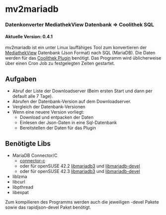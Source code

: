 # mv2mariadb
### Datenkonverter MediathekView Datenbank => Coolithek SQL
#### Aktuelle Version: 0.4.1

mv2mariadb ist ein unter Linux lauffähiges Tool zum konvertieren der [MediathekView](https://mediathekview.de) Datenbank (Json Format) nach SQL (MariaDB). Die Daten werden für das [Coolithek Plugin](https://wiki.slknet.de/w/Coolithek) benötigt.
Das Programm wird üblicherweise über einen Cron Job zu festgelegten Zeiten gestartet.

## Aufgaben

* Abruf der Liste der Downloadserver (Beim ersten Start und dann per default alle 7 Tage).
* Abrufen der Datenbank-Version auf dem Downloadserver.
* Vergleich der Datenbank-Versionen
* Wenn eine neuere Version vorliegt:
    * Download und entpacken der Daten
    * Einlesen der Json-Daten in eine Sql-Datenbank
    * Bereitstellen der Daten für das Plugin

## Benötigte Libs

* MariaDB Connector/C
    * [connector-c](https://downloads.mariadb.com/Connectors/c/connector-c-3.0.2)
    * oder für openSUSE 42.2 [libmariadb3](https://opensuse.tuxcode.de/repositories/tuxcode/privat/openSUSE_Leap_42.2/tools/x86_64/libmariadb3-3.0.2-1001.0.1.x86_64.rpm) und [libmariadb-devel](https://opensuse.tuxcode.de/repositories/tuxcode/privat/openSUSE_Leap_42.2/tools/x86_64/libmariadb-devel-3.0.2-1001.0.1.x86_64.rpm)
    * oder für openSUSE 42.3 [libmariadb3](https://opensuse.tuxcode.de/repositories/tuxcode/privat/openSUSE_Leap_42.3/tools/x86_64/libmariadb3-3.0.2-1001.0.1.x86_64.rpm) und [libmariadb-devel](https://opensuse.tuxcode.de/repositories/tuxcode/privat/openSUSE_Leap_42.3/tools/x86_64/libmariadb-devel-3.0.2-1001.0.1.x86_64.rpm)
* liblzma
* libcurl
* libpthread
* libexpat

Zum kompilieren des Programms werden auch die jeweiligen -devel Pakete sowie das rapidjson-devel Paket benötigt.
